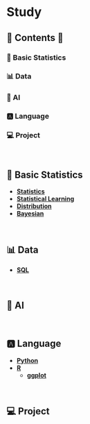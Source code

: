# Study


## 📃 Contents 📃
### 📏 Basic Statistics
### 📊 Data
### 🎩 AI
### 🅰️ Language
### 💻 Project
<br>


## 📏 Basic Statistics

* **[Statistics](https://github.com/novicedata/Study/tree/main/1Basic_Statistics/statistics)**
* **[Statistical Learning](https://github.com/novicedata/Study/tree/main/1Basic_Statistics/statistical_learning)**
* **[Distribution](https://github.com/novicedata/Study/tree/main/1Basic_Statistics/distribution)**
* **[Bayesian](https://github.com/novicedata/Study/tree/main/1Basic_Statistics/Bayesian)**
<br>

## 📊 Data
* **[SQL](https://github.com/novicedata/SQL)**
<br>

## 🎩 AI

<br>

## 🅰️ Language
* **[Python](https://github.com/novicedata/Study/tree/main/4Language/Python)**
* **[R](https://github.com/novicedata/Study/tree/main/4Language/R)**
  * **[ggplot](https://github.com/novicedata/Study/tree/main/4Language/ggplot)**
<br>

## 💻 Project
